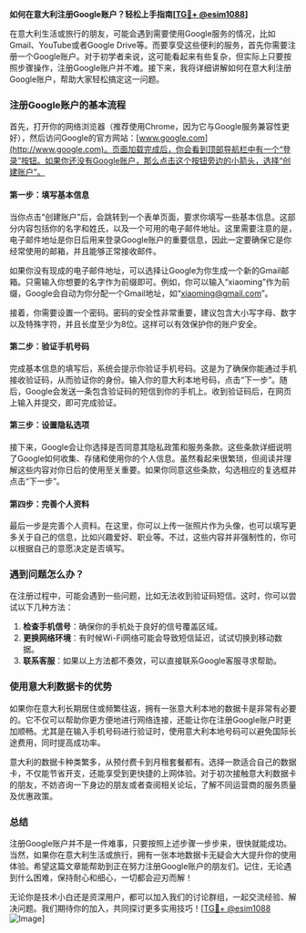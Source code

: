 **如何在意大利注册Google账户？轻松上手指南[[TG💪+ @esim1088](https://t.me/s/esim1088)]**

在意大利生活或旅行的朋友，可能会遇到需要使用Google服务的情况，比如Gmail、YouTube或者Google Drive等。而要享受这些便利的服务，首先你需要注册一个Google账户。对于初学者来说，这可能看起来有些复杂，但实际上只要按照步骤操作，注册Google账户并不难。接下来，我将详细讲解如何在意大利注册Google账户，帮助大家轻松搞定这一问题。

### 注册Google账户的基本流程

首先，打开你的网络浏览器（推荐使用Chrome，因为它与Google服务兼容性更好），然后访问Google的官方网站：[www.google.com](http://www.google.com)。页面加载完成后，你会看到顶部导航栏中有一个“登录”按钮。如果你还没有Google账户，那么点击这个按钮旁边的小箭头，选择“创建账户”。

#### 第一步：填写基本信息

当你点击“创建账户”后，会跳转到一个表单页面，要求你填写一些基本信息。这部分内容包括你的名字和姓氏，以及一个可用的电子邮件地址。这里需要注意的是，电子邮件地址是你日后用来登录Google账户的重要信息，因此一定要确保它是你经常使用的邮箱，并且能够正常接收邮件。

如果你没有现成的电子邮件地址，可以选择让Google为你生成一个新的Gmail邮箱。只需输入你想要的名字作为前缀即可。例如，你可以输入“xiaoming”作为前缀，Google会自动为你分配一个Gmail地址，如“xiaoming@gmail.com”。

接着，你需要设置一个密码。密码的安全性非常重要，建议包含大小写字母、数字以及特殊字符，并且长度至少为8位。这样可以有效保护你的账户安全。

#### 第二步：验证手机号码

完成基本信息的填写后，系统会提示你验证手机号码。这是为了确保你能通过手机接收验证码，从而验证你的身份。输入你的意大利本地号码，点击“下一步”。随后，Google会发送一条包含验证码的短信到你的手机上。收到验证码后，在网页上输入并提交，即可完成验证。

#### 第三步：设置隐私选项

接下来，Google会让你选择是否同意其隐私政策和服务条款。这些条款详细说明了Google如何收集、存储和使用你的个人信息。虽然看起来很繁琐，但阅读并理解这些内容对你日后的使用至关重要。如果你同意这些条款，勾选相应的复选框并点击“下一步”。

#### 第四步：完善个人资料

最后一步是完善个人资料。在这里，你可以上传一张照片作为头像，也可以填写更多关于自己的信息，比如兴趣爱好、职业等。不过，这些内容并非强制性的，你可以根据自己的意愿决定是否填写。

### 遇到问题怎么办？

在注册过程中，可能会遇到一些问题，比如无法收到验证码短信。这时，你可以尝试以下几种方法：

1. **检查手机信号**：确保你的手机处于良好的信号覆盖区域。
2. **更换网络环境**：有时候Wi-Fi网络可能会导致短信延迟，试试切换到移动数据。
3. **联系客服**：如果以上方法都不奏效，可以直接联系Google客服寻求帮助。

### 使用意大利数据卡的优势

如果你在意大利长期居住或频繁往返，拥有一张意大利本地的数据卡是非常有必要的。它不仅可以帮助你更方便地进行网络连接，还能让你在注册Google账户时更加顺畅。尤其是在输入手机号码进行验证时，使用意大利本地号码可以避免国际长途费用，同时提高成功率。

意大利的数据卡种类繁多，从预付费卡到月租套餐都有。选择一款适合自己的数据卡，不仅能节省开支，还能享受到更快捷的上网体验。对于初次接触意大利数据卡的朋友，不妨咨询一下身边的朋友或者查阅相关论坛，了解不同运营商的服务质量及优惠政策。

### 总结

注册Google账户并不是一件难事，只要按照上述步骤一步步来，很快就能成功。当然，如果你在意大利生活或旅行，拥有一张本地数据卡无疑会大大提升你的使用体验。希望这篇文章能帮助到正在努力注册Google账户的朋友们。记住，无论遇到什么困难，保持耐心和细心，一切都会迎刃而解！

无论你是技术小白还是资深用户，都可以加入我们的讨论群组，一起交流经验、解决问题。我们期待你的加入，共同探讨更多实用技巧！[[TG💪+ @esim1088](https://t.me/s/esim1088) ![Image](https://i.postimg.cc/4NQfJmqS/Snipaste-2025-05-13-00-14-12.png)]